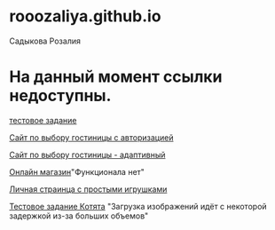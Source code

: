 # rooozaliya.github.io
Садыкова Розалия
 # На данный момент ссылки недоступны.


[тестовое задание](https://rooozaliya.github.io/lol/index.html)

[Сайт по выбору гостиницы с авторизацией ](https://rooozaliya.github.io/test.ru/page.html)

[Сайт по выбору гостиницы - адаптивный ](https://rooozaliya.github.io/mob/page1.html)

[Онлайн магазин](https://rooozaliya.github.io/market/index.html)"Функционала нет"

[Личная страинца с простыми игрушками](https://rooozaliya.github.io/personalPage/index.html)

[Тестовое задание Котята](https://rooozaliya.github.io/testApi/index.html) "Загрузка изображений идёт с некоторой задержкой из-за больших объемов"

